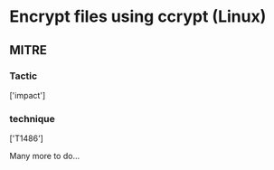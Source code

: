 # Encrypt files using ccrypt (Linux)

## MITRE

### Tactic
['impact']

### technique
['T1486']

Many more to do...

